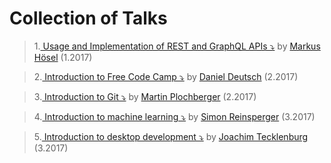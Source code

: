 # Collection of Talks

>1.[ Usage and Implementation of REST and GraphQL APIs ⤵️](rest_graphql.ppt)
> by [Markus Hösel](http://www.hoeselm.at) (1.2017)


>2.[ Introduction to Free Code Camp ⤵️](https://prezi.com/r3s3kjl_yfln/intro-free-code-camp/)
> by [Daniel Deutsch](https://www.linkedin.com/in/daniel-deutsch-b95611127/) (2.2017)


>3.[ Introduction to Git ⤵️](2017-02-24_git_quick_and_dirty.odp)
> by [Martin Plochberger](https://github.com/42pre) (2.2017)

>4.[ Introduction to machine learning ⤵️](https://abisz.github.io/talk-ml-introduction/#/)
> by [Simon Reinsperger](http://www.piedcode.com/) (3.2017)

>5.[ Introduction to desktop development ⤵️]()
> by [Joachim Tecklenburg](https://tecklenburg.at/) (3.2017)
